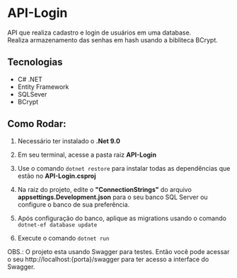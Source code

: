 # API-Login
 
API que realiza cadastro e login de usuários em uma database. \
Realiza armazenamento das senhas em hash usando a bibliteca BCrypt.


## Tecnologias
- C# .NET
- Entity Framework
- SQLSever
- BCrypt


## Como Rodar:
1. Necessário ter instalado o __.Net 9.0__

2. Em seu terminal, acesse a pasta raiz __API-Login__

3. Use o comando `dotnet restore` para instalar todas as dependências que estão no __API-Login.csproj__

4. Na raiz do projeto, edite o __"ConnectionStrings"__ do arquivo __appsettings.Development.json__ para o seu banco SQL Server ou configure o banco de sua preferência.

5. Após configuração do banco, aplique as migrations usando o comando `dotnet-ef database update`

6. Execute o comando `dotnet run`
   
OBS.: O projeto esta usando Swagger para testes. Então você pode acessar o seu http://localhost:{porta}/swagger para ter acesso a interface do Swagger.
